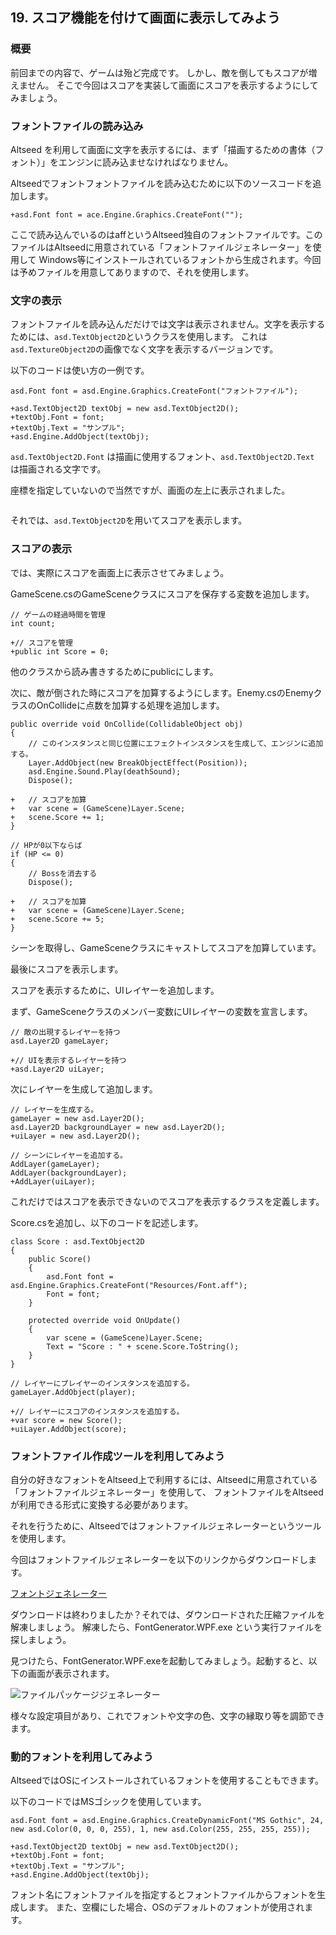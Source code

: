 ﻿## 19. スコア機能を付けて画面に表示してみよう

### 概要

前回までの内容で、ゲームは殆ど完成です。
しかし、敵を倒してもスコアが増えません。
そこで今回はスコアを実装して画面にスコアを表示するようにしてみましょう。

### フォントファイルの読み込み

Altseed を利用して画面に文字を表示するには、まず「描画するための書体（フォント）」をエンジンに読み込ませなければなりません。

Altseedでフォントフォントファイルを読み込むために以下のソースコードを追加します。

```
+asd.Font font = ace.Engine.Graphics.CreateFont("");
```

ここで読み込んでいるのはaffというAltseed独自のフォントファイルです。このファイルはAltseedに用意されている「フォントファイルジェネレーター」を使用して
Windows等にインストールされているフォントから生成されます。今回は予めファイルを用意してありますので、それを使用します。

### 文字の表示

フォントファイルを読み込んだだけでは文字は表示されません。文字を表示するためには、`asd.TextObject2D`というクラスを使用します。
これは`asd.TextureObject2D`の画像でなく文字を表示するバージョンです。

以下のコードは使い方の一例です。

```
asd.Font font = asd.Engine.Graphics.CreateFont("フォントファイル");

+asd.TextObject2D textObj = new asd.TextObject2D();
+textObj.Font = font;
+textObj.Text = "サンプル";
+asd.Engine.AddObject(textObj);
```

`asd.TextObject2D.Font` は描画に使用するフォント、`asd.TextObject2D.Text` は描画される文字です。

座標を指定していないので当然ですが、画面の左上に表示されました。

![]()

それでは、`asd.TextObject2D`を用いてスコアを表示します。

### スコアの表示

では、実際にスコアを画面上に表示させてみましょう。

GameScene.csのGameSceneクラスにスコアを保存する変数を追加します。

```
// ゲームの経過時間を管理
int count;

+// スコアを管理
+public int Score = 0;
```

他のクラスから読み書きするためにpublicにします。

次に、敵が倒された時にスコアを加算するようにします。Enemy.csのEnemyクラスのOnCollideに点数を加算する処理を追加します。


```
public override void OnCollide(CollidableObject obj)
{
	// このインスタンスと同じ位置にエフェクトインスタンスを生成して、エンジンに追加する。
	Layer.AddObject(new BreakObjectEffect(Position));
	asd.Engine.Sound.Play(deathSound);
	Dispose();

+	// スコアを加算
+	var scene = (GameScene)Layer.Scene;
+	scene.Score += 1;
}

```

```
// HPが0以下ならば
if (HP <= 0)
{
    // Bossを消去する
    Dispose();

+	// スコアを加算
+	var scene = (GameScene)Layer.Scene;
+	scene.Score += 5;
}
```

シーンを取得し、GameSceneクラスにキャストしてスコアを加算しています。

最後にスコアを表示します。

スコアを表示するために、UIレイヤーを追加します。

まず、GameSceneクラスのメンバー変数にUIレイヤーの変数を宣言します。

```
// 敵の出現するレイヤーを持つ
asd.Layer2D gameLayer;

+// UIを表示するレイヤーを持つ
+asd.Layer2D uiLayer;

```

次にレイヤーを生成して追加します。

```
// レイヤーを生成する。
gameLayer = new asd.Layer2D();
asd.Layer2D backgroundLayer = new asd.Layer2D();
+uiLayer = new asd.Layer2D();
```

```
// シーンにレイヤーを追加する。
AddLayer(gameLayer);
AddLayer(backgroundLayer);
+AddLayer(uiLayer);
```

これだけではスコアを表示できないのでスコアを表示するクラスを定義します。

Score.csを追加し、以下のコードを記述します。

```
class Score : asd.TextObject2D
{
	public Score()
	{
		asd.Font font = asd.Engine.Graphics.CreateFont("Resources/Font.aff");
		Font = font;
	}

	protected override void OnUpdate()
	{
		var scene = (GameScene)Layer.Scene;
		Text = "Score : " + scene.Score.ToString();
	}
}
```

```
// レイヤーにプレイヤーのインスタンスを追加する。
gameLayer.AddObject(player);

+// レイヤーにスコアのインスタンスを追加する。
+var score = new Score();
+uiLayer.AddObject(score);
```

### フォントファイル作成ツールを利用してみよう

自分の好きなフォントをAltseed上で利用するには、Altseedに用意されている「フォントファイルジェネレーター」を使用して、
フォントファイルをAltseedが利用できる形式に変換する必要があります。

それを行うために、Altseedではフォントファイルジェネレーターというツールを使用します。

今回はフォントファイルジェネレーターを以下のリンクからダウンロードします。

[フォントジェネレーター](Common/FontGenerator.zip?raw=true)

ダウンロードは終わりましたか？それでは、ダウンロードされた圧縮ファイルを解凍しましょう。
解凍したら、FontGenerator.WPF.exe という実行ファイルを探しましょう。

見つけたら、FontGenerator.WPF.exeを起動してみましょう。起動すると、以下の画面が表示されます。

![ファイルパッケージジェネレーター](img/20_fontgenerator.png)

様々な設定項目があり、これでフォントや文字の色、文字の縁取り等を調節できます。

### 動的フォントを利用してみよう

AltseedではOSにインストールされているフォントを使用することもできます。

以下のコードではMSゴシックを使用しています。


```
asd.Font font = asd.Engine.Graphics.CreateDynamicFont("MS Gothic", 24, new asd.Color(0, 0, 0, 255), 1, new asd.Color(255, 255, 255, 255));

+asd.TextObject2D textObj = new asd.TextObject2D();
+textObj.Font = font;
+textObj.Text = "サンプル";
+asd.Engine.AddObject(textObj);
```

フォント名にフォントファイルを指定するとフォントファイルからフォントを生成します。
また、空欄にした場合、OSのデフォルトのフォントが使用されます。